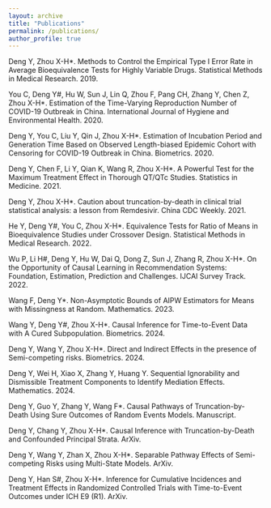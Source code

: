 ```yaml
---
layout: archive
title: "Publications"
permalink: /publications/
author_profile: true
---
```


Deng Y, Zhou X-H*. Methods to Control the Empirical Type I Error Rate in Average Bioequivalence Tests for Highly Variable Drugs. Statistical Methods in Medical Research. 2019.

You C, Deng Y#, Hu W, Sun J, Lin Q, Zhou F, Pang CH, Zhang Y, Chen Z, Zhou X-H*. Estimation of the Time-Varying Reproduction Number of COVID-19 Outbreak in China. International Journal of Hygiene and Environmental Health. 2020.

Deng Y, You C, Liu Y, Qin J, Zhou X-H*. Estimation of Incubation Period and Generation Time Based on Observed Length-biased Epidemic Cohort with Censoring for COVID-19 Outbreak in China. Biometrics. 2020.

Deng Y, Chen F, Li Y, Qian K, Wang R, Zhou X-H*. A Powerful Test for the Maximum Treatment Effect in Thorough QT/QTc Studies. Statistics in Medicine. 2021.

Deng Y, Zhou X-H*. Caution about truncation-by-death in clinical trial statistical analysis: a lesson from Remdesivir. China CDC Weekly. 2021.

He Y, Deng Y#, You C, Zhou X-H*. Equivalence Tests for Ratio of Means in Bioequivalence Studies under Crossover Design. Statistical Methods in Medical Research. 2022.

Wu P, Li H#, Deng Y, Hu W, Dai Q, Dong Z, Sun J, Zhang R, Zhou X-H*. On the Opportunity of Causal Learning in Recommendation Systems: Foundation, Estimation, Prediction and Challenges. IJCAI Survey Track. 2022.

Wang F, Deng Y*. Non-Asymptotic Bounds of AIPW Estimators for Means with Missingness at Random. Mathematics. 2023.

Wang Y, Deng Y#, Zhou X-H*. Causal Inference for Time-to-Event Data with A Cured Subpopulation. Biometrics. 2024.

Deng Y, Wang Y, Zhou X-H*. Direct and Indirect Effects in the presence of Semi-competing risks. Biometrics. 2024.

Deng Y, Wei H, Xiao X, Zhang Y, Huang Y. Sequential Ignorability and Dismissible Treatment Components to Identify Mediation Effects. Mathematics. 2024.

Deng Y, Guo Y, Zhang Y, Wang F*. Causal Pathways of Truncation-by-Death Using Sure Outcomes of Random Events Models. Manuscript.

Deng Y, Chang Y, Zhou X-H*. Causal Inference with Truncation-by-Death and Confounded Principal Strata. ArXiv.

Deng Y, Wang Y, Zhan X, Zhou X-H*. Separable Pathway Effects of Semi-competing Risks using Multi-State Models. ArXiv.

Deng Y, Han S#, Zhou X-H*. Inference for Cumulative Incidences and Treatment Effects in Randomized Controlled Trials with Time-to-Event Outcomes under ICH E9 (R1). ArXiv.
